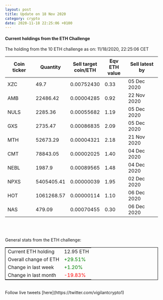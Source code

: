 ```yaml
---
layout: post
title: Update on 18 Nov 2020
category: crypto
date: 2020-11-18 22:25:06 +0100
---
```

<!-- Global site tag (gtag.js) - Google Analytics -->
<script async src="https://www.googletagmanager.com/gtag/js?id=UA-103831149-5"></script>
<script>
  window.dataLayer = window.dataLayer || [];
  function gtag(){dataLayer.push(arguments);}
  gtag('js', new Date());

  gtag('config', 'UA-103831149-5');
</script>


#### Current holdings from the ETH Challenge

The holding from the 10 ETH challenge as on: 11/18/2020, 22:25:06 CET

|Coin ticker|Quantity|Sell target<br>coin/ETH|Eqv ETH<br>value|Sell latest by|
|-----------|--------|-----------|-----------|--------------|
XZC|49.7|  0.00752430|0.33|05 Dec 2020|
AMB|22486.42|  0.00004285|0.92|22 Nov 2020|
NULS|2285.36|  0.00055682|1.19|05 Dec 2020|
GXS|2735.47|  0.00086835|2.09|05 Dec 2020|
MTH|52673.29|  0.00004321|2.18|21 Nov 2020|
CMT|78843.05|  0.00002025|1.40|04 Dec 2020|
NEBL|1987.9|  0.00089565|1.48|04 Dec 2020|
NPXS|5405405.41|  0.00000039|1.95|02 Dec 2020|
HOT|1061268.57|  0.00000114|1.10|06 Dec 2020|
NAS|479.09|  0.00070455|0.30|06 Dec 2020|

<br>
<br>
<br>
General stats from the ETH challenge:

<table style="border:1px solid black;margin-left:auto;margin-right:auto;">
	<tbody>
	<tr>
		<td>Current ETH holding</td>
		<td>     12.95 ETH</td>
	</tr>
	<tr>
		<td>Overall change of ETH</td>
		<td><font color="green">+29.51%</font></td>
	</tr>
	<tr>
		<td>Change in last week</td>
		<td><font color="green">+1.20%</font></td>
	</tr>
	<tr>
		<td>Change in last month</td>
		<td><font color="red">-19.83%</font></td>
	</tr>
	</tbody>
</table>

<br>
Follow live tweets [here](https://twitter.com/vigilantcrypto1)
<br>
<br>